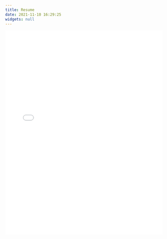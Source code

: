 ```yaml
---
title: Resume
date: 2021-11-10 16:29:25
widgets: null
---
```

<embed src="./Resume_LEI_ZHAO.pdf" width="100%" height="auto" style="aspect-ratio:612/792" type="application/pdf">
